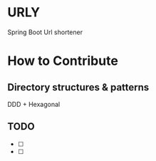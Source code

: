# URLY
Spring Boot Url shortener


# How to Contribute
## Directory structures & patterns
DDD + Hexagonal


## TODO
- [ ] 
- [ ] 
